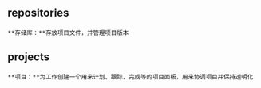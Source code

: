 ## repositories
    **存储库：**存放项目文件，并管理项目版本  
## projects
    **项目：**为工作创建一个用来计划、跟踪、完成等的项目面板，用来协调项目并保持透明化  